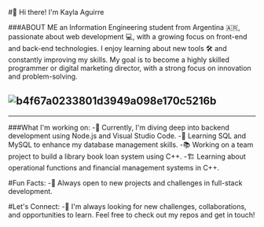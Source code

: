 #👋 Hi there! I'm Kayla Aguirre 

###ABOUT ME
an Information Engineering student from Argentina 🇦🇷, passionate about web development 💻, with a growing focus on front-end and back-end technologies. I enjoy learning about new tools 🛠️ and constantly improving my skills. My goal is to become a highly skilled programmer or digital marketing director, with a strong focus on innovation and problem-solving.
 ## ![b4f67a0233801d3949a098e170c5216b](https://github.com/user-attachments/assets/7020b7d8-8ec7-4ba9-bf94-5a21a91abe93)

-------------------------------------
###What I'm working on:
-🔧 Currently, I'm diving deep into backend development using Node.js and Visual Studio Code.
-💾 Learning SQL and MySQL to enhance my database management skills.
-📚 Working on a team project to build a library book loan system using C++.
-🏗️ Learning about operational functions and financial management systems in C++.


#Fun Facts:
-🚀 Always open to new projects and challenges in full-stack development.

#Let's Connect:
-🌟 I'm always looking for new challenges, collaborations, and opportunities to learn. Feel free to check out my repos and get in touch!

